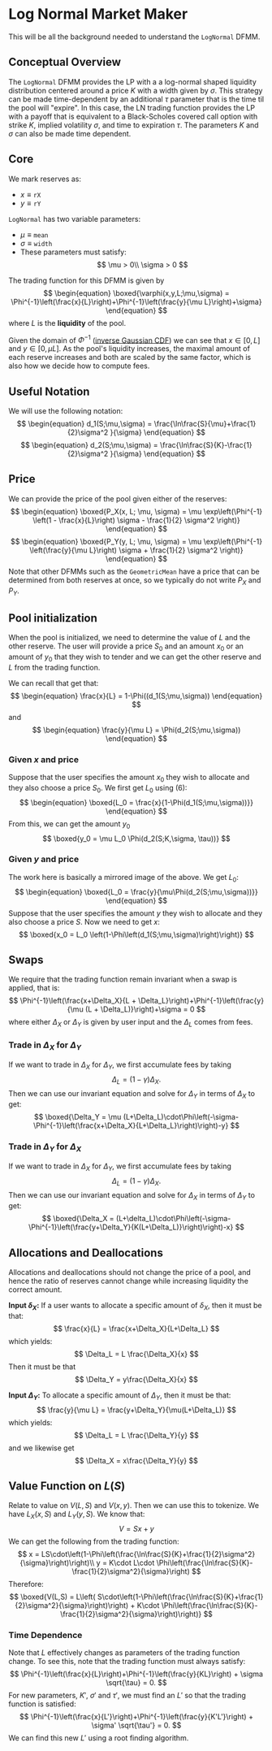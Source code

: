 # Log Normal Market Maker
This will be all the background needed to understand the `LogNormal` DFMM.

## Conceptual Overview
The `LogNormal` DFMM provides the LP with a a log-normal shaped liquidity distribution centered around a price $K$ with a width given by $\sigma$.
This strategy can be made time-dependent by an additional $\tau$ parameter that is the time til the pool will "expire".
In this case, the LN trading function provides the LP with a payoff that is equivalent to a Black-Scholes covered call option with strike $K$, implied volatility $\sigma$, and time to expiration $\tau$. The parameters $K$ and $\sigma$ can also be made time dependent.

## Core
We mark reserves as:
- $x \equiv \mathtt{rX}$
- $y \equiv \mathtt{rY}$

`LogNormal` has two variable parameters:
- $\mu \equiv \mathtt{mean}$
- $\sigma \equiv \mathtt{width}$
- These parameters must satisfy:
$$
\mu > 0\\
\sigma > 0
$$

The trading function for this DFMM is given by
$$
\begin{equation}
\boxed{\varphi(x,y,L;\mu,\sigma) = \Phi^{-1}\left(\frac{x}{L}\right)+\Phi^{-1}\left(\frac{y}{\mu L}\right)+\sigma}
\end{equation}
$$
where $L$ is the **liquidity** of the pool.

Given the domain of $\Phi^{-1}$ ([inverse Gaussian CDF](https://en.wikipedia.org/wiki/Normal_distribution)) we can see that $x\in [0,L]$ and $y\in [0,\mu L]$.
As the pool's liquidity increases, the maximal amount of each reserve increases and both are scaled by the same factor, which is also how we decide how to compute fees.

## Useful Notation
We will use the following notation:
$$
\begin{equation}
d_1(S;\mu,\sigma) = \frac{\ln\frac{S}{\mu}+\frac{1}{2}\sigma^2 }{\sigma}
\end{equation}
$$
$$
\begin{equation}
d_2(S;\mu,\sigma) = \frac{\ln\frac{S}{K}-\frac{1}{2}\sigma^2 }{\sigma}
\end{equation}
$$

## Price
We can provide the price of the pool given either of the reserves:
$$
\begin{equation}
\boxed{P_X(x, L; \mu, \sigma) = \mu \exp\left(\Phi^{-1} \left(1 - \frac{x}{L}\right) \sigma  - \frac{1}{2} \sigma^2 \right)} 
\end{equation}
$$
$$
\begin{equation}
\boxed{P_Y(y, L; \mu, \sigma) = \mu \exp\left(\Phi^{-1} \left(\frac{y}{\mu L}\right) \sigma + \frac{1}{2} \sigma^2 \right)}
\end{equation}
$$
Note that other DFMMs such as the `GeometricMean` have a price that can be determined from both reserves at once, so we typically do not write $P_X$ and $P_Y$.

## Pool initialization
When the pool is initialized, we need to determine the value of $L$ and the other reserve.
The user will provide a price $S_0$ and an amount $x_0$ or an amount of $y_0$ that they wish to tender and we can get the other reserve and $L$ from the trading function.

We can recall that get that:
$$
\begin{equation}
\frac{x}{L} = 1-\Phi((d_1(S;\mu,\sigma))
\end{equation}
$$
and
$$
\begin{equation}
\frac{y}{\mu L} = \Phi(d_2(S;\mu,\sigma))
\end{equation}
$$


### Given $x$ and price
Suppose that the user specifies the amount $x_0$ they wish to allocate and they also choose a price $S_0$.
We first get $L_0$ using (6):
$$
\begin{equation}
\boxed{L_0 = \frac{x}{1-\Phi(d_1(S;\mu,\sigma))}}
\end{equation}
$$
From this, we can get the amount $y_0$ 
$$
\boxed{y_0 = \mu L_0 \Phi(d_2(S;K,\sigma, \tau))}
$$


### Given $y$ and price
The work here is basically a mirrored image of the above.
We get $L_0$:
$$
\begin{equation}
\boxed{L_0 = \frac{y}{\mu\Phi(d_2(S;\mu,\sigma))}}
\end{equation}
$$
Suppose that the user specifies the amount $y$ they wish to allocate and they also choose a price $S$.
Now we need to get $x$:
$$
\boxed{x_0 = L_0 \left(1-\Phi\left(d_1(S;\mu,\sigma)\right)\right)}
$$

## Swaps
We require that the trading function remain invariant when a swap is applied, that is:
$$
\Phi^{-1}\left(\frac{x+\Delta_X}{L + \Delta_L}\right)+\Phi^{-1}\left(\frac{y}{\mu (L + \Delta_L)}\right)+\sigma = 0
$$
where either $\Delta_X$ or $\Delta_Y$ is given by user input and the $\Delta_L$ comes from fees.

### Trade in $\Delta_X$ for $\Delta_Y$
If we want to trade in $\Delta_X$ for $\Delta_Y$, 
we first accumulate fees by taking 
$$
\Delta_L = (1-\gamma) \Delta_X.
$$
Then we can use our invariant equation and solve for $\Delta_Y$ in terms of $\Delta_X$ to get:
$$
\boxed{\Delta_Y = \mu (L+\Delta_L)\cdot\Phi\left(-\sigma-\Phi^{-1}\left(\frac{x+\Delta_X}{L+\Delta_L}\right)\right)-y}
$$

### Trade in $\Delta_Y$ for $\Delta_X$
If we want to trade in $\Delta_X$ for $\Delta_Y$, 
we first accumulate fees by taking 
$$
\Delta_L = (1-\gamma) \Delta_X.
$$
Then we can use our invariant equation and solve for $\Delta_X$ in terms of $\Delta_Y$ to get:
$$
\boxed{\Delta_X = (L+\delta_L)\cdot\Phi\left(-\sigma-\Phi^{-1}\left(\frac{y+\Delta_Y}{K(L+\Delta_L)}\right)\right)-x}
$$

## Allocations and Deallocations
Allocations and deallocations should not change the price of a pool, and hence the ratio of reserves cannot change while increasing liquidity the correct amount.

**Input $\delta_X$:** If a user wants to allocate a specific amount of $\delta_X$, then it must be that:
$$
\frac{x}{L} = \frac{x+\Delta_X}{L+\Delta_L}
$$
which yields:
$$
\Delta_L = L \frac{\Delta_X}{x}
$$
Then it must be that
$$
\Delta_Y = y\frac{\Delta_X}{x} 
$$

**Input $\Delta_Y$:** To allocate a specific amount of $\Delta_Y$, then it must be that:
$$
\frac{y}{\mu L} = \frac{y+\Delta_Y}{\mu(L+\Delta_L)}
$$
which yields:
$$
\Delta_L = L \frac{\Delta_Y}{y}
$$
and we likewise get
$$
\Delta_X = x\frac{\Delta_Y}{y}
$$


## Value Function on $L(S)$
Relate to value on $V(L,S)$ and $V(x,y)$. 
Then we can use this to tokenize. We have $L_X(x, S)$ and $L_Y(y, S)$.
We know that:
$$
V = Sx + y
$$
We can get the following from the trading function:
$$
x = LS\cdot\left(1-\Phi\left(\frac{\ln\frac{S}{K}+\frac{1}{2}\sigma^2}{\sigma}\right)\right)\\
y = K\cdot L\cdot \Phi\left(\frac{\ln\frac{S}{K}-\frac{1}{2}\sigma^2}{\sigma}\right)
$$
Therefore:
$$
\boxed{V(L,S) = L\left( S\cdot\left(1-\Phi\left(\frac{\ln\frac{S}{K}+\frac{1}{2}\sigma^2}{\sigma}\right)\right) + K\cdot \Phi\left(\frac{\ln\frac{S}{K}-\frac{1}{2}\sigma^2}{\sigma}\right)\right)}
$$

### Time Dependence
Note that $L$ effectively changes as parameters of the trading function change.
To see this, note that the trading function must always satisfy:
$$
\Phi^{-1}\left(\frac{x}{L}\right)+\Phi^{-1}\left(\frac{y}{KL}\right) + \sigma \sqrt{\tau} = 0.
$$
For new parameters, $K'$, $\sigma'$ and $\tau'$, we must find an $L'$ so that the trading function is satisfied:
$$
\Phi^{-1}\left(\frac{x}{L'}\right)+\Phi^{-1}\left(\frac{y}{K'L'}\right) + \sigma' \sqrt{\tau'} = 0.
$$
We can find this new $L'$ using a root finding algorithm. 